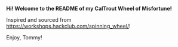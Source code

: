 <b>Hi! Welcome to the README of my CalTrout Wheel of Misfortune!</b>

Inspired and sourced from https://workshops.hackclub.com/spinning_wheel/!

Enjoy, Tommy!
